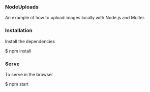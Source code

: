### NodeUploads

An example of how to upload images locally with Node.js and Multer.


### Installation

Install the dependencies


$ npm install


### Serve

To serve in the browser

$ npm start
